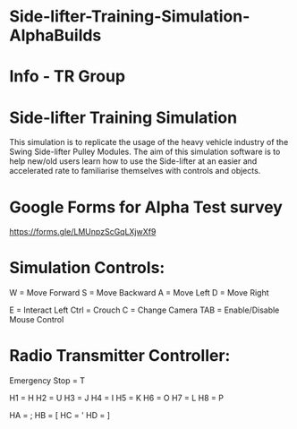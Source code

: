 # Side-lifter-Training-Simulation-AlphaBuilds
 
# Info - TR Group

# Side-lifter Training Simulation
This simulation is to replicate the usage of the heavy vehicle industry of the
Swing Side-lifter Pulley Modules. The aim of this simulation software is to help new/old
users learn how to use the Side-lifter at an easier and accelerated rate to familiarise
themselves with controls and objects.

# Google Forms for Alpha Test survey
https://forms.gle/LMUnpzScGqLXjwXf9

# Simulation Controls:
W = Move Forward
S = Move Backward
A = Move Left
D = Move Right

E = Interact
Left Ctrl = Crouch
C = Change Camera
TAB = Enable/Disable Mouse Control

# Radio Transmitter Controller:
Emergency Stop = T

H1 = H H2 = U
H3 = J H4 = I
H5 = K H6 = O
H7 = L H8 = P

HA = ; HB = [
HC = ' HD = ]
